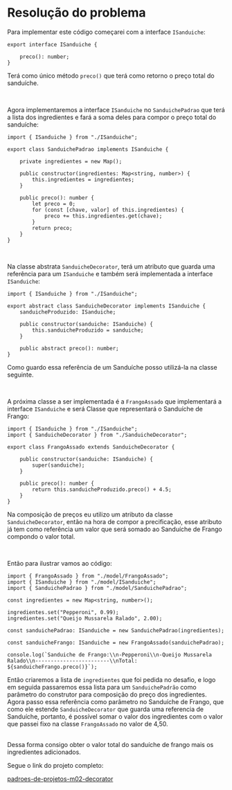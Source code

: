 # Resolução do problema

Para implementar este código começarei com a interface `ISanduiche`:

```tsx
export interface ISanduiche {

    preco(): number;
}
```

Terá como único método `preco()` que terá como retorno o preço total do sanduíche.

<br>

Agora implementaremos a interface `ISanduiche` no `SanduichePadrao` que terá a lista dos ingredientes e fará a soma deles para compor o preço total do sanduíche:

```tsx
import { ISanduiche } from "./ISanduiche";

export class SanduichePadrao implements ISanduiche {
    
    private ingredientes = new Map();

    public constructor(ingredientes: Map<string, number>) {
        this.ingredientes = ingredientes;
    }

    public preco(): number {
        let preco = 0;
        for (const [chave, valor] of this.ingredientes) {
            preco += this.ingredientes.get(chave);
        }
        return preco;
    }
}
```

<br>

Na classe abstrata `SanduicheDecorator`, terá um atributo que guarda uma referência para um `ISanduiche` e também será implementada a interface `ISanduiche`:

```tsx
import { ISanduiche } from "./ISanduiche";

export abstract class SanduicheDecorator implements ISanduiche {
    sanduicheProduzido: ISanduiche;

    public constructor(sanduiche: ISanduiche) {
        this.sanduicheProduzido = sanduiche;
    }

    public abstract preco(): number;
}
```

Como guardo essa referência de um Sanduíche posso utilizá-la na classe seguinte.

<br>

A próxima classe a ser implementada é a `FrangoAssado` que implementará a interface `ISanduiche` e será Classe que representará o Sanduíche de Frango:

```tsx
import { ISanduiche } from "./ISanduiche";
import { SanduicheDecorator } from "./SanduicheDecorator";

export class FrangoAssado extends SanduicheDecorator {

    public constructor(sanduiche: ISanduiche) {
        super(sanduiche);
    }

    public preco(): number {
        return this.sanduicheProduzido.preco() + 4.5;
    }
}
```

Na composição de preços eu utilizo um atributo da classe `SanduicheDecorator`, então na hora de compor a precificação, esse atributo já tem como referência um valor que será somado ao Sanduíche de Frango compondo o valor total.

<br>

Então para ilustrar vamos ao código:

```tsx
import { FrangoAssado } from "./model/FrangoAssado";
import { ISanduiche } from "./model/ISanduiche";
import { SanduichePadrao } from "./model/SanduichePadrao";

const ingredientes = new Map<string, number>();

ingredientes.set("Pepperoni", 0.99);
ingredientes.set("Queijo Mussarela Ralado", 2.00);

const sanduichePadrao: ISanduiche = new SanduichePadrao(ingredientes);

const sanduicheFrango: ISanduiche = new FrangoAssado(sanduichePadrao);

console.log(`Sanduiche de Frango:\\n-Pepperoni\\n-Queijo Mussarela Ralado\\n------------------------\\nTotal: ${sanduicheFrango.preco()}`);
```

Então criaremos a lista de `ingredientes` que foi pedida no desafio, e logo em seguida passaremos essa lista para um `SanduichePadrão`  como parâmetro do construtor para composição do preço dos ingredientes. Agora passo essa referência como parâmetro no Sanduíche de Frango, que como ele estende `SanduicheDecorator` que guarda uma referencia de Sanduíche, portanto, é possível somar o valor dos ingredientes com o valor que passei fixo na classe `FrangoAssado` no valor de 4,50.

<br>Dessa forma consigo obter o valor total do sanduíche de frango mais os ingredientes adicionados.

Segue o link do projeto completo:

[padroes-de-projetos-m02-decorator](https://github.com/marcelofox4/formacao-acelerada-em-programacao-softex/tree/main/03-padroes-de-desenvolvimento-de-software/m2-fernando-conseguiu-atender-satisfatoriamente-os-seus-clientes-como-ele-deve-organizar-seus-trabalhos-na-loja-para-aumentar-a-venda-dos-outros-produtos/03-trabalho/decorator-m2/padroes-de-projetos-m02-decorator)
